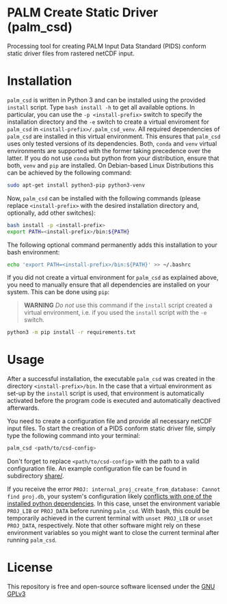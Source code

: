 # PALM Create Static Driver (palm_csd)

Processing tool for creating PALM Input Data Standard (PIDS) conform static driver files from rastered netCDF input.


# Installation

`palm_csd` is written in Python 3 and can be installed using the provided `install` script. Type `bash install -h` to get all available options. In particular, you can use the `-p <install-prefix>` switch to specify the installation directory and the `-e` switch to create a virtual enviroment for `palm_csd` in `<install-prefix>/.palm_csd_venv`. All required dependencies of `palm_csd` are installed in this virtual environment. This ensures that `palm_csd` uses only tested versions of its dependencies. Both, `conda` and `venv` virtual environments are supported with the former taking precedence over the latter. If you do not use `conda` but python from your distribution, ensure that both, `venv` and `pip` are installed. On Debian-based Linux Distributions this can be achieved by the following command:

``` bash
sudo apt-get install python3-pip python3-venv
```

Now, `palm_csd` can be installed with the following commands (please replace `<install-prefix>` with the desired installation directory and, optionally, add other switches):

``` bash
bash install -p <install-prefix>
export PATH=<install-prefix>/bin:${PATH}
```

The following optional command permanently adds this installation to your bash environment:

``` bash
echo 'export PATH=<install-prefix>/bin:${PATH}' >> ~/.bashrc
```

If you did not create a virtual environment for `palm_csd` as explained above, you need to manually ensure that all dependencies are installed on your system. This can be done using `pip`:

> **WARNING** *Do not* use this command if the `install` script created a virtual environment, i.e. if you used the `install` script *with* the `-e` switch.

``` bash
python3 -m pip install -r requirements.txt
```


# Usage

After a successful installation, the executable `palm_csd` was created in the directory `<install-prefix>/bin`. In the case that a virtual environment as set-up by the `install` script is used, that environment is automatically activated before the program code is executed and automatically deactived afterwards.

You need to create a configuration file and provide all necessary netCDF input files. To start the creation of a PIDS conform static driver file, simply type the following command into your terminal:

```bash
palm_csd <path/to/csd-config>
```

Don't forget to replace `<path/to/csd-config>` with the path to a valid configuration file. An example configuration file can be found in subdirectory [share/](share/csd_default.yml).

If you receive the error `PROJ: internal_proj_create_from_database: Cannot find proj.db`, your system's configuration likely [conflicts with one of the installed python dependencies](https://rasterio.readthedocs.io/en/stable/faq.html#why-can-t-rasterio-find-proj-db-rasterio-from-pypi-versions-1-2-0). In this case, unset the environment variable `PROJ_LIB` or `PROJ_DATA` before running `palm_csd`.  With bash, this could be temporarily achieved in the current terminal with `unset PROJ_LIB` or `unset PROJ_DATA`, respectively.  Note that other software might rely on these environment variables so you might want to close the current terminal after running `palm_csd`.

# License

This repository is free and open-source software licensed under the [GNU GPLv3](LICENSE)
